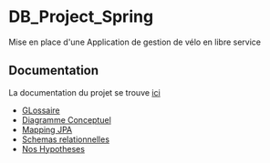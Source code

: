 # DB_Project_Spring


Mise en place d'une Application de gestion de vélo en libre service


## Documentation

La documentation du projet se trouve [ici](https://linktodocumentatioSpringBootProject/src)


- [GLossaire](https://awesomeopensource.com/project/elangosundar/awesome-README-templates)
 - [Diagramme Conceptuel](https://github.com/matiassingers/awesome-readme)
 - [Mapping JPA](https://bulldogjob.com/news/449-how-to-write-a-good-readme-for-your-github-project)
 -  [Schemas relationnelles](https://bulldogjob.com/news/449-how-to-write-a-good-readme-for-your-github-project)
 -  [Nos Hypotheses](https://bulldogjob.com/news/449-how-to-write-a-good-readme-for-your-github-project)
 

 







